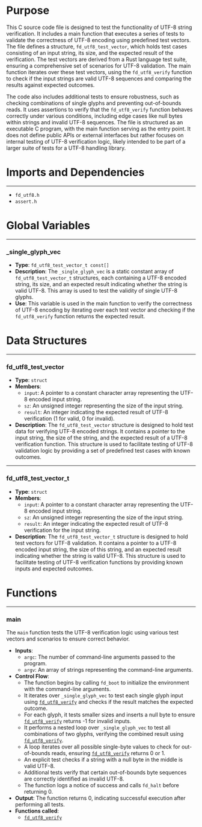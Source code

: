 # Purpose
This C source code file is designed to test the functionality of UTF-8 string verification. It includes a main function that executes a series of tests to validate the correctness of UTF-8 encoding using predefined test vectors. The file defines a structure, `fd_utf8_test_vector`, which holds test cases consisting of an input string, its size, and the expected result of the verification. The test vectors are derived from a Rust language test suite, ensuring a comprehensive set of scenarios for UTF-8 validation. The main function iterates over these test vectors, using the `fd_utf8_verify` function to check if the input strings are valid UTF-8 sequences and comparing the results against expected outcomes.

The code also includes additional tests to ensure robustness, such as checking combinations of single glyphs and preventing out-of-bounds reads. It uses assertions to verify that the `fd_utf8_verify` function behaves correctly under various conditions, including edge cases like null bytes within strings and invalid UTF-8 sequences. The file is structured as an executable C program, with the main function serving as the entry point. It does not define public APIs or external interfaces but rather focuses on internal testing of UTF-8 verification logic, likely intended to be part of a larger suite of tests for a UTF-8 handling library.
# Imports and Dependencies

---
- `fd_utf8.h`
- `assert.h`


# Global Variables

---
### \_single\_glyph\_vec
- **Type**: `fd_utf8_test_vector_t const[]`
- **Description**: The `_single_glyph_vec` is a static constant array of `fd_utf8_test_vector_t` structures, each containing a UTF-8 encoded string, its size, and an expected result indicating whether the string is valid UTF-8. This array is used to test the validity of single UTF-8 glyphs.
- **Use**: This variable is used in the main function to verify the correctness of UTF-8 encoding by iterating over each test vector and checking if the `fd_utf8_verify` function returns the expected result.


# Data Structures

---
### fd\_utf8\_test\_vector
- **Type**: `struct`
- **Members**:
    - `input`: A pointer to a constant character array representing the UTF-8 encoded input string.
    - `sz`: An unsigned integer representing the size of the input string.
    - `result`: An integer indicating the expected result of UTF-8 verification (1 for valid, 0 for invalid).
- **Description**: The `fd_utf8_test_vector` structure is designed to hold test data for verifying UTF-8 encoded strings. It contains a pointer to the input string, the size of the string, and the expected result of a UTF-8 verification function. This structure is used to facilitate testing of UTF-8 validation logic by providing a set of predefined test cases with known outcomes.


---
### fd\_utf8\_test\_vector\_t
- **Type**: `struct`
- **Members**:
    - `input`: A pointer to a constant character array representing the UTF-8 encoded input string.
    - `sz`: An unsigned integer representing the size of the input string.
    - `result`: An integer indicating the expected result of UTF-8 verification for the input string.
- **Description**: The `fd_utf8_test_vector_t` structure is designed to hold test vectors for UTF-8 validation. It contains a pointer to a UTF-8 encoded input string, the size of this string, and an expected result indicating whether the string is valid UTF-8. This structure is used to facilitate testing of UTF-8 verification functions by providing known inputs and expected outcomes.


# Functions

---
### main<!-- {{#callable:main}} -->
The `main` function tests the UTF-8 verification logic using various test vectors and scenarios to ensure correct behavior.
- **Inputs**:
    - `argc`: The number of command-line arguments passed to the program.
    - `argv`: An array of strings representing the command-line arguments.
- **Control Flow**:
    - The function begins by calling `fd_boot` to initialize the environment with the command-line arguments.
    - It iterates over `_single_glyph_vec` to test each single glyph input using [`fd_utf8_verify`](fd_utf8.c.driver.md#fd_utf8_verify) and checks if the result matches the expected outcome.
    - For each glyph, it tests smaller sizes and inserts a null byte to ensure [`fd_utf8_verify`](fd_utf8.c.driver.md#fd_utf8_verify) returns -1 for invalid inputs.
    - It performs a nested loop over `_single_glyph_vec` to test all combinations of two glyphs, verifying the combined result using [`fd_utf8_verify`](fd_utf8.c.driver.md#fd_utf8_verify).
    - A loop iterates over all possible single-byte values to check for out-of-bounds reads, ensuring [`fd_utf8_verify`](fd_utf8.c.driver.md#fd_utf8_verify) returns 0 or 1.
    - An explicit test checks if a string with a null byte in the middle is valid UTF-8.
    - Additional tests verify that certain out-of-bounds byte sequences are correctly identified as invalid UTF-8.
    - The function logs a notice of success and calls `fd_halt` before returning 0.
- **Output**: The function returns 0, indicating successful execution after performing all tests.
- **Functions called**:
    - [`fd_utf8_verify`](fd_utf8.c.driver.md#fd_utf8_verify)


